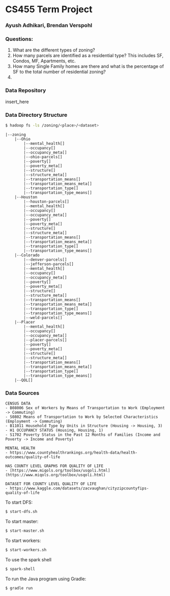# CS455 Term Project
### Ayush Adhikari, Brendan Verspohl

### Questions:
1. What are the different types of zoning?
2. How many parcels are identified as a residential type? This includes SF, Condos, MF, Apartments, etc.
3. How many Single Family homes are there and what is the percentage of SF to the total number of residential zoning?
4. 

### Data Repository
insert_here

### Data Directory Structure
```bash
$ hadoop fs -ls /zoning/<place>/<dataset>
```

```
|--zoning  
    |--Ohio  
        |--mental_health[]  
        |--occupancy[]  
        |--occupancy_meta[]  
        |--ohio-parcels[]  
        |--poverty[]  
        |--poverty_meta[]  
        |--structure[]  
        |--structure_meta[]  
        |--transportation_means[]  
        |--transportation_means_meta[]  
        |--transportation_type[]  
        |--transportation_type_means[]   
    |--Houston    
        |--houston-parcels[]
        |--mental_health[]  
        |--occupancy[]  
        |--occupancy_meta[]    
        |--poverty[]  
        |--poverty_meta[]  
        |--structure[]  
        |--structure_meta[]  
        |--transportation_means[]  
        |--transportation_means_meta[]  
        |--transportation_type[]  
        |--transportation_type_means[]    
    |--Colorado    
        |--denver-parcels[]
        |--jefferson-parcels[]
        |--mental_health[]  
        |--occupancy[]  
        |--occupancy_meta[]    
        |--poverty[]  
        |--poverty_meta[]  
        |--structure[]  
        |--structure_meta[]  
        |--transportation_means[]  
        |--transportation_means_meta[]  
        |--transportation_type[]  
        |--transportation_type_means[]
        |--weld-parcels[]   
    |--Placer    
        |--mental_health[]  
        |--occupancy[]  
        |--occupancy_meta[]  
        |--placer-parcels[]  
        |--poverty[]  
        |--poverty_meta[]  
        |--structure[]  
        |--structure_meta[]  
        |--transportation_means[]  
        |--transportation_means_meta[]  
        |--transportation_type[]  
        |--transportation_type_means[]   
    |--QOL[] 
```

### Data Sources
```
CENSUS DATA
- B08006 Sex of Workers by Means of Transportation to Work (Employment -> Commuting)
- S0802 Means of Transportation to Work by Selected Characteristics (Employment -> Commuting)
- B11011 Household Type by Units in Structure (Housing -> Housing, 3)
- H1 OCCUPANCY STATUS (Housing, Housing, 1)
- S1702 Poverty Status in the Past 12 Months of Families (Income and Poverty -> Income and Poverty)

MENTAL HEALTH
- https://www.countyhealthrankings.org/health-data/health-outcomes/quality-of-life

HAS COUNTY LEVEL GRAPHS FOR QUALITY OF LIFE
- [https://www.miqols.org/toolbox/usqoli.html](https://www.miqols.org/toolbox/usqoli.html)

DATASET FOR COUNTY LEVEL QUALITY OF LIFE
- https://www.kaggle.com/datasets/zacvaughan/cityzipcountyfips-quality-of-life
```

To start DFS:
```bash 
$ start-dfs.sh
```
To start master:
```bash
$ start-master.sh
```
To start workers:
```bash
$ start-workers.sh
```
To use the spark shell
```bash
$ spark-shell
```
To run the Java program using Gradle:
```bash
$ gradle run
```
